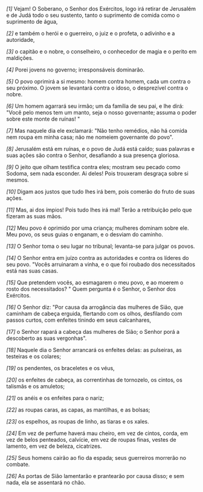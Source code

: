 *[1]* Vejam! O Soberano, o Senhor dos Exércitos, logo irá retirar de Jerusalém e de Judá todo o seu sustento, tanto o suprimento de comida como o suprimento de água,

*[2]* e também o herói e o guerreiro, o juiz e o profeta, o adivinho e a autoridade,

*[3]* o capitão e o nobre, o conselheiro, o conhecedor de magia e o perito em maldições.

*[4]* Porei jovens no governo; irresponsáveis dominarão.

*[5]* O povo oprimirá a si mesmo: homem contra homem, cada um contra o seu próximo. O jovem se levantará contra o idoso, o desprezível contra o nobre.

*[6]* Um homem agarrará seu irmão; um da família de seu pai, e lhe dirá: "Você pelo menos tem um manto, seja o nosso governante; assuma o poder sobre este monte de ruínas! "

*[7]* Mas naquele dia ele exclamará: "Não tenho remédios, não há comida nem roupa em minha casa; não me nomeiem governante do povo".

*[8]* Jerusalém está em ruínas, e o povo de Judá está caído; suas palavras e suas ações são contra o Senhor, desafiando a sua presença gloriosa.

*[9]* O jeito que olham testifica contra eles; mostram seu pecado como Sodoma, sem nada esconder. Ai deles! Pois trouxeram desgraça sobre si mesmos.

*[10]* Digam aos justos que tudo lhes irá bem, pois comerão do fruto de suas ações.

*[11]* Mas, ai dos ímpios! Pois tudo lhes irá mal! Terão a retribuição pelo que fizeram as suas mãos.

*[12]* Meu povo é oprimido por uma criança; mulheres dominam sobre ele. Meu povo, os seus guias o enganam, e o desviam do caminho.

*[13]* O Senhor toma o seu lugar no tribunal; levanta-se para julgar os povos.

*[14]* O Senhor entra em juízo contra as autoridades e contra os líderes do seu povo. "Vocês arruinaram a vinha, e o que foi roubado dos necessitados está nas suas casas.

*[15]* Que pretendem vocês, ao esmagarem o meu povo, e ao moerem o rosto dos necessitados? " Quem pergunta é o Senhor, o Senhor dos Exércitos.

*[16]* O Senhor diz: "Por causa da arrogância das mulheres de Sião, que caminham de cabeça erguida, flertando com os olhos, desfilando com passos curtos, com enfeites tinindo em seus calcanhares,

*[17]* o Senhor rapará a cabeça das mulheres de Sião; o Senhor porá a descoberto as suas vergonhas".

*[18]* Naquele dia o Senhor arrancará os enfeites delas: as pulseiras, as testeiras e os colares;

*[19]* os pendentes, os braceletes e os véus,

*[20]* os enfeites de cabeça, as correntinhas de tornozelo, os cintos, os talismãs e os amuletos;

*[21]* os anéis e os enfeites para o nariz;

*[22]* as roupas caras, as capas, as mantilhas, e as bolsas;

*[23]* os espelhos, as roupas de linho, as tiaras e os xales.

*[24]* Em vez de perfume haverá mau cheiro, em vez de cintos, corda, em vez de belos penteados, calvície, em vez de roupas finas, vestes de lamento, em vez de beleza, cicatrizes.

*[25]* Seus homens cairão ao fio da espada; seus guerreiros morrerão no combate.

*[26]* As portas de Sião lamentarão e prantearão por causa disso; e sem nada, ela se assentará no chão.

